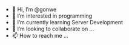 - 👋 Hi, I’m @gonwe
- 👀 I’m interested in programming
- 🌱 I’m currently learning Server Development
- 💞️ I’m looking to collaborate on ...
- 📫 How to reach me ...

<!---
gonwe/gonwe is a ✨ special ✨ repository because its `README.md` (this file) appears on your GitHub profile.
You can click the Preview link to take a look at your changes.
--->
